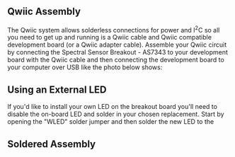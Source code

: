 

## Qwiic Assembly

The Qwiic system allows solderless connections for power and I<sup>2</sup>C so all you need to get up and running is a Qwiic cable and Qwiic compatible development board (or a Qwiic adapter cable). Assemble your Qwiic circuit by connecting the Spectral Sensor Breakout - AS7343 to your development board with the Qwiic cable and then connecting the development board to your computer over USB like the photo below shows:

## Using an External LED

If you'd like to install your own LED on the breakout board you'll need to disable the on-board LED and solder in your chosen replacement. Start by opening the "WLED" solder jumper and then solder the new LED to the 

## Soldered Assembly

